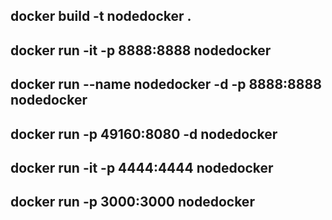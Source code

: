 ## docker build -t nodedocker .

## docker run -it -p 8888:8888 nodedocker

## docker run --name nodedocker -d -p 8888:8888 nodedocker

## docker run -p 49160:8080 -d nodedocker

## docker run -it -p 4444:4444 nodedocker

## docker run -p 3000:3000 nodedocker